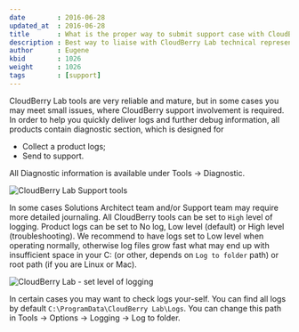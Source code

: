 ```yaml
---
date        : 2016-06-28
updated_at  : 2016-06-28
title       : What is the proper way to submit support case with CloudBerry Lab?
description : Best way to liaise with CloudBerry Lab technical representatives (Support or Solutions Architect).
author      : Eugene
kbid        : 1026
weight      : 1026
tags        : [support]
---
```


CloudBerry Lab tools are very reliable and mature, but in some cases you may meet small issues, where CloudBerry support involvement is required. In order to help you quickly deliver logs and further debug information, all products contain diagnostic section, which is designed for

* Collect a product logs;
* Send to support.

All Diagnostic information is available under Tools &rarr; Diagnostic.

![CloudBerry Lab Support tools](/images/kb1026/CloudBerryLab_tools_diagnostic.png)

In some cases Solutions Architect team and/or Support team may require more detailed journaling. All CloudBerry tools can be set to <code class="language-json">High</code> level of logging. Product logs can be set to No log, Low level (default) or High level (troubleshooting). We recommend to have logs set to Low level when operating normally, otherwise log files grow fast what may end up with insufficient space in your C: (or other, depends on <code class="language-json">Log to folder</code> path) or root path (if you are Linux or Mac).

![CloudBerry Lab - set level of logging](/images/kb1026/CloudBerry_logs_level.png)

In certain cases you may want to check logs your-self. You can find all logs by default <code class="language-json">C:\ProgramData\CloudBerry Lab\Logs</code>. You can change this path in Tools &rarr; Options &rarr; Logging &rarr; Log to folder.
